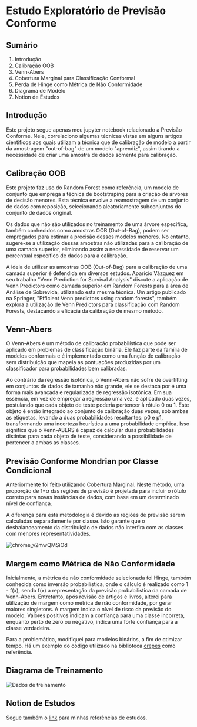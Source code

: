 # Estudo Exploratório de Previsão Conforme

## Sumário

1. Introdução
2. Calibração OOB
3. Venn-Abers
4. Cobertura Marginal para Classificação Conformal
5. Perda de Hinge como Métrica de Não Conformidade
6. Diagrama de Modelo
7. Notion de Estudos

## Introdução

Este projeto segue apenas meu jupyter notebook relacionado a Previsão Conforme. Nele, correlaciono algumas técnicas vistas em alguns artigos cientificos aos quais utilizam a técnica que de calibração de modelo a partir da amostragem "out-of-bag" de um modelo "aprendiz", assim tirando a necessidade de criar uma amostra de dados somente para calibração.

## Calibração OOB

Este projeto faz uso do Random Forest como referência, um modelo de conjunto que emprega a técnica de bootstraping para a criação de árvores de decisão menores. Esta técnica envolve a reamostragem de um conjunto de dados com reposição, selecionando aleatoriamente subconjuntos do conjunto de dados original.

Os dados que não são utilizados no treinamento de uma árvore específica, também conhecidos como amostras OOB (Out-of-Bag), podem ser empregados para estimar a precisão desses modelos menores. No entanto, sugere-se a utilização dessas amostras não utilizadas para a calibração de uma camada superior, eliminando assim a necessidade de reservar um percentual específico de dados para a calibração.

A ideia de utilizar as amostras OOB (Out-of-Bag) para a calibração de uma camada superior é defendida em diversos estudos. Aparicio Vázquez em seu trabalho "Venn Prediction for Survival Analysis" discute a aplicação de Venn Predictors como camada superior em Random Forests para a área de Análise de Sobrevida, utilizando esta mesma técnica. Um artigo publicado na Springer, "Efficient Venn predictors using random forests", também explora a utilização de Venn Predictors para classificação com Random Forests, destacando a eficácia da calibração de mesmo método.

## Venn-Abers

O Venn-Abers é um método de calibração probabilística que pode ser aplicado em problemas de classificação binária. Ele faz parte da família de modelos conformais e é implementado como uma função de calibração sem distribuição que mapeia as pontuações produzidas por um classificador para probabilidades bem calibradas.

Ao contrário da regressão isotônica, o Venn-Abers não sofre de overfitting em conjuntos de dados de tamanho não grande, ele se destaca por é uma forma mais avançada e regularizada de regressão isotônica. Em sua essência, em vez de empregar a regressão uma vez, é aplicado duas vezes, postulando que cada objeto de teste poderia pertencer à rótulo 0 ou 1. Este objeto é então integrado ao conjunto de calibração duas vezes, sob ambas as etiquetas, levando a duas probabilidades resultantes: p0 e p1, transformando uma incerteza heurística a uma probabilidade empírica. Isso significa que o Venn-ABERS é capaz de calcular duas probabilidades distintas para cada objeto de teste, considerando a possibilidade de pertencer a ambas as classes.

## Previsão Conforme Mondrian por Classe Condicional

Anteriormente foi feito utilizando Cobertura Marginal. Neste método, uma proporção de 1−α das regiões de previsão é projetada para incluir o rótulo correto para novas instâncias de dados, com base em um determinado nível de confiança.

A diferença para esta metodologia é devido as regiões de previsão serem calculadas separadamente por classe. Isto garante que o desbalanceamento da distribuição de dados não interfira com as classes com menores representatividades.

![chrome_v2mwQMSiOd](https://github.com/HeyLucasLeao/cp-study/assets/26440910/0f3c6877-f7b2-4bbe-8cf7-902ac221906d)

## Margem como Métrica de Não Conformidade

Inicialmente, a métrica de não conformidade selecionada foi Hinge, também conhecida como inversão probabilística, onde o cálculo é realizado como 1 - f(x), sendo f(x) a representação da previsão probabilistica da camada de Venn-Abers. Entretanto, após revisão de artigos e livros, alterei para utilização de margem como métrica de não conformidade,
por gerar maiores singletons. A margem indica o nível de risco da previsão do modelo. Valores positivos indicam a confiança para uma classe incorreta,
enquanto perto de zero ou negativo, indica uma forte confiança para a classe verdadeira. 

Para a problemática, modifiquei para modelos binários, a fim de otimizar tempo. Há um exemplo do código utilizado na biblioteca [crepes](https://github.com/henrikbostrom/crepes/blob/main/src/crepes/base.py) como referência.

## Diagrama de Treinamento
![Dados de treinamento](https://github.com/HeyLucasLeao/cp-study/assets/26440910/79dc819d-c37f-49ec-98fc-82e26cf82911)



## Notion de Estudos

Segue também o [link](https://cp-study.notion.site/Predi-o-Conformal-99bed789d7eb480f8032878a460321d0) para minhas referências de estudos.
